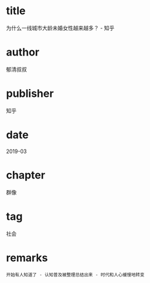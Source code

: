 # title
为什么一线城市大龄未婚女性越来越多？ - 知乎

# author
郁清叔叔

# publisher
知乎

# date
2019-03

# chapter
群像

# tag
社会

# remarks
`开始有人知道了 - 认知普及被整理总结出来 - 时代和人心缓慢地转变`
